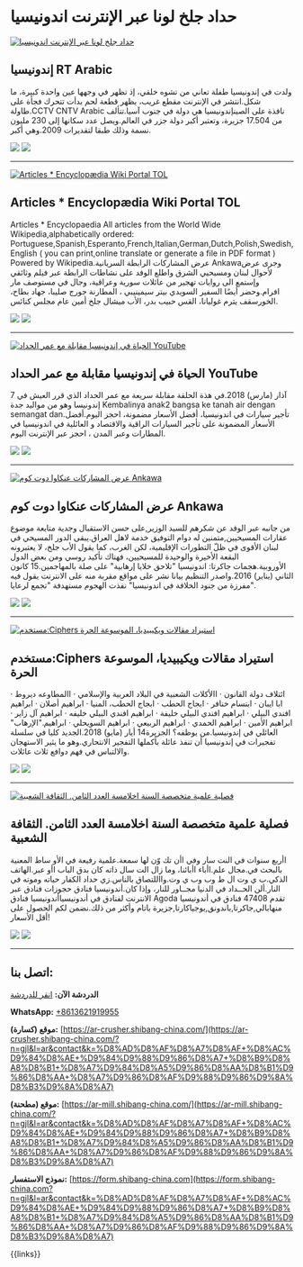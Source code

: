 # حداد جلخ لونا عبر الإنترنت اندونيسيا

<a href="https://swt.shibang-china.com/?n=gjl&l=ar&img&k=%D8%AD%D8%AF%D8%A7%D8%AF+%D8%AC%D9%84%D8%AE+%D9%84%D9%88%D9%86%D8%A7+%D8%B9%D8%A8%D8%B1+%D8%A7%D9%84%D8%A5%D9%86%D8%AA%D8%B1%D9%86%D8%AA+%D8%A7%D9%86%D8%AF%D9%88%D9%86%D9%8A%D8%B3%D9%8A%D8%A7" target="_blank">![حداد جلخ لونا عبر الإنترنت اندونيسيا](http://static.shibang-china.com/all-800x300/268.jpg)</a>

## إندونيسيا RT Arabic
ولدت في إندونيسيا طفلة تعاني من تشوه خلقي، إذ تظهر في وجهها عين واحدة كبيرة، ما شكل.انتشر في الإنترنت مقطع غريب، يظهر قطعة لحم بدأت تتحرك فجأة على طاولة.CCTV CNTV Arabic نافذة على الصينإندونيسيا هي دولة في جنوب آسيا.تتألف من 17.504 جزيرة، وتعتبر أكبر دولة جزر في العالم.ويصل عدد سكانها إلى 230 مليون نسمة وذلك طبقا لتقديرات 2009.وهي أكبر.


<a href="https://whatsapp.shibangsoft.com/WhatsApp.php" target="_blank" title="WhatsApp">![](http://static.shibang-china.com/icon/whatsapp.png)</a> <a href="https://swt.shibang-china.com/?n=gjl&l=ar&icon&k=%D8%AD%D8%AF%D8%A7%D8%AF+%D8%AC%D9%84%D8%AE+%D9%84%D9%88%D9%86%D8%A7+%D8%B9%D8%A8%D8%B1+%D8%A7%D9%84%D8%A5%D9%86%D8%AA%D8%B1%D9%86%D8%AA+%D8%A7%D9%86%D8%AF%D9%88%D9%86%D9%8A%D8%B3%D9%8A%D8%A7" target="_blank">![](http://static.shibang-china.com/icon/chat-ar.png)</a>

---

<a href="https://swt.shibang-china.com/?n=gjl&l=ar&img&k=%D8%AD%D8%AF%D8%A7%D8%AF+%D8%AC%D9%84%D8%AE+%D9%84%D9%88%D9%86%D8%A7+%D8%B9%D8%A8%D8%B1+%D8%A7%D9%84%D8%A5%D9%86%D8%AA%D8%B1%D9%86%D8%AA+%D8%A7%D9%86%D8%AF%D9%88%D9%86%D9%8A%D8%B3%D9%8A%D8%A7" target="_blank">![Articles * Encyclopædia Wiki Portal TOL](http://static.shibang-china.com/all-800x300/1403.jpg)</a>

## Articles * Encyclopædia Wiki Portal TOL
Articles * Encyclopaedia All articles from the World Wide Wikipedia,alphabetically ordered: Portuguese,Spanish,Esperanto,French,Italian,German,Dutch,Polish,Swedish,English ( you can print,online translate or generate a file in PDF format ) Powered by Wikipedia.عرض المشاركات الرابطة السريانية Ankawaوجرى عرض لأحوال لبنان ومسيحيي الشرق واطلع الوفد على نشاطات الرابطة عبر فيلم وثائقي وإستمع الى روايات تهجير من عائلات سورية وعراقية، وجال في مستوصف مار افرام.وحضر أيضًا السفير السويدي بيتر سيمينيبي ، المطارنة جورج صليبا، جهاد بطاح، الخورسقف يترم غوليانا، القس حبيب بدر، الأب ميشال جلخ أمين عام مجلس كنائس.


<a href="https://whatsapp.shibangsoft.com/WhatsApp.php" target="_blank" title="WhatsApp">![](http://static.shibang-china.com/icon/whatsapp.png)</a> <a href="https://swt.shibang-china.com/?n=gjl&l=ar&icon&k=%D8%AD%D8%AF%D8%A7%D8%AF+%D8%AC%D9%84%D8%AE+%D9%84%D9%88%D9%86%D8%A7+%D8%B9%D8%A8%D8%B1+%D8%A7%D9%84%D8%A5%D9%86%D8%AA%D8%B1%D9%86%D8%AA+%D8%A7%D9%86%D8%AF%D9%88%D9%86%D9%8A%D8%B3%D9%8A%D8%A7" target="_blank">![](http://static.shibang-china.com/icon/chat-ar.png)</a>

---

<a href="https://swt.shibang-china.com/?n=gjl&l=ar&img&k=%D8%AD%D8%AF%D8%A7%D8%AF+%D8%AC%D9%84%D8%AE+%D9%84%D9%88%D9%86%D8%A7+%D8%B9%D8%A8%D8%B1+%D8%A7%D9%84%D8%A5%D9%86%D8%AA%D8%B1%D9%86%D8%AA+%D8%A7%D9%86%D8%AF%D9%88%D9%86%D9%8A%D8%B3%D9%8A%D8%A7" target="_blank">![الحياة في إندونيسيا مقابلة مع عمر الحداد YouTube](http://static.shibang-china.com/all-800x300/1084.jpg)</a>

## الحياة في إندونيسيا مقابلة مع عمر الحداد YouTube
7 آذار (مارس) 2018.في هذة الحلقة مقابلة سريعة مع عمر الحداد الذي قرر العيش في إندونيسا وهو من مواليد جدة Kembalinya anak2 bangsa ke tanah air dengan semangat dan.تأجير سيارات في اندونيسيا، أفضل الأسعار مضمونة، احجز اليوم.أفضل الأسعار المضمونة على تأجير السيارات الراقية والاقتصاد و العائلية في اندونيسيا في المطارات وعبر المدن ، احجز عبر الإنترنت اليوم.


<a href="https://whatsapp.shibangsoft.com/WhatsApp.php" target="_blank" title="WhatsApp">![](http://static.shibang-china.com/icon/whatsapp.png)</a> <a href="https://swt.shibang-china.com/?n=gjl&l=ar&icon&k=%D8%AD%D8%AF%D8%A7%D8%AF+%D8%AC%D9%84%D8%AE+%D9%84%D9%88%D9%86%D8%A7+%D8%B9%D8%A8%D8%B1+%D8%A7%D9%84%D8%A5%D9%86%D8%AA%D8%B1%D9%86%D8%AA+%D8%A7%D9%86%D8%AF%D9%88%D9%86%D9%8A%D8%B3%D9%8A%D8%A7" target="_blank">![](http://static.shibang-china.com/icon/chat-ar.png)</a>

---

<a href="https://swt.shibang-china.com/?n=gjl&l=ar&img&k=%D8%AD%D8%AF%D8%A7%D8%AF+%D8%AC%D9%84%D8%AE+%D9%84%D9%88%D9%86%D8%A7+%D8%B9%D8%A8%D8%B1+%D8%A7%D9%84%D8%A5%D9%86%D8%AA%D8%B1%D9%86%D8%AA+%D8%A7%D9%86%D8%AF%D9%88%D9%86%D9%8A%D8%B3%D9%8A%D8%A7" target="_blank">![عرض المشاركات عنكاوا دوت كوم Ankawa](http://static.shibang-china.com/all-800x300/912.jpg)</a>

## عرض المشاركات عنكاوا دوت كوم Ankawa
من جانبه عبر الوفد عن شكرهم للسيد الوزير,على حسن الاستقبال وجدية متابعة موضوع عقارات المسيحيين,متمنين له دوام التوفيق خدمة لاهل العراق.يبقى الدور المسيحي في لبنان الأقوى في ظلّ التطورات الإقليمية، لكن الغرب، كما يقول الأب جلخ، لا يعتبرونه البقعة الأخيرة والوحيدة للمسيحيين، فهناك تأكيد روسي ومن بعض الدول الأوروبية.هجمات جاكرتا: اندونيسيا &quot;تلاحق خلايا إرهابية&quot; على صلة بالمهاجمين.15 كانون الثاني (يناير) 2016.واصدر التنظيم بيانا نشر على مواقع مقربة منه على الانترنت يقول فيه &quot;مفرزة من جنود الخلافة في اندونيسيا&quot; نفذت الهجوم مستهدفة &quot;تجمع لرعايا.


<a href="https://whatsapp.shibangsoft.com/WhatsApp.php" target="_blank" title="WhatsApp">![](http://static.shibang-china.com/icon/whatsapp.png)</a> <a href="https://swt.shibang-china.com/?n=gjl&l=ar&icon&k=%D8%AD%D8%AF%D8%A7%D8%AF+%D8%AC%D9%84%D8%AE+%D9%84%D9%88%D9%86%D8%A7+%D8%B9%D8%A8%D8%B1+%D8%A7%D9%84%D8%A5%D9%86%D8%AA%D8%B1%D9%86%D8%AA+%D8%A7%D9%86%D8%AF%D9%88%D9%86%D9%8A%D8%B3%D9%8A%D8%A7" target="_blank">![](http://static.shibang-china.com/icon/chat-ar.png)</a>

---

<a href="https://swt.shibang-china.com/?n=gjl&l=ar&img&k=%D8%AD%D8%AF%D8%A7%D8%AF+%D8%AC%D9%84%D8%AE+%D9%84%D9%88%D9%86%D8%A7+%D8%B9%D8%A8%D8%B1+%D8%A7%D9%84%D8%A5%D9%86%D8%AA%D8%B1%D9%86%D8%AA+%D8%A7%D9%86%D8%AF%D9%88%D9%86%D9%8A%D8%B3%D9%8A%D8%A7" target="_blank">![مستخدم:Ciphers استيراد مقالات ويكيبيديا، الموسوعة الحرة](http://static.shibang-china.com/all-800x300/868.jpg)</a>

## مستخدم:Ciphers استيراد مقالات ويكيبيديا، الموسوعة الحرة
ائتلاف دولة القانون &middot; االأكلات الشعبية في البلاد العربية والإسلامي &middot; االمطاوعه ديروط &middot; ابا ايبان &middot; ابتسام خنافر &middot; ابجاج الحطب &middot; ابجاج الحطب، المنيا &middot; ابراهيم أصلان &middot; ابراهيم افندي البيلي &middot; ابراهيم افندي البيلي خليفة &middot; ابراهيم افندي البيلي خليفه &middot; ابراهيم آل زاير &middot; ابراهيم الأمين &middot; ابراهيم الحمدي &middot; ابراهيم الربيعي &middot; ابراهيم السويحلي &middot; ابراهيم.&quot;الإرهاب&quot; العائلي في إندونيسيا.من يوظفه؟ الجزيرة14 أيار (مايو) 2018.الجديد كليا في سلسلة تفجيرات في إندونيسيا أن تنفذ عائلة بأكملها التفجير الانتحاري.وهو ما يثير الاستهجان والالتباس في فهم دوافع ثلاث عائلات.


<a href="https://whatsapp.shibangsoft.com/WhatsApp.php" target="_blank" title="WhatsApp">![](http://static.shibang-china.com/icon/whatsapp.png)</a> <a href="https://swt.shibang-china.com/?n=gjl&l=ar&icon&k=%D8%AD%D8%AF%D8%A7%D8%AF+%D8%AC%D9%84%D8%AE+%D9%84%D9%88%D9%86%D8%A7+%D8%B9%D8%A8%D8%B1+%D8%A7%D9%84%D8%A5%D9%86%D8%AA%D8%B1%D9%86%D8%AA+%D8%A7%D9%86%D8%AF%D9%88%D9%86%D9%8A%D8%B3%D9%8A%D8%A7" target="_blank">![](http://static.shibang-china.com/icon/chat-ar.png)</a>

---

<a href="https://swt.shibang-china.com/?n=gjl&l=ar&img&k=%D8%AD%D8%AF%D8%A7%D8%AF+%D8%AC%D9%84%D8%AE+%D9%84%D9%88%D9%86%D8%A7+%D8%B9%D8%A8%D8%B1+%D8%A7%D9%84%D8%A5%D9%86%D8%AA%D8%B1%D9%86%D8%AA+%D8%A7%D9%86%D8%AF%D9%88%D9%86%D9%8A%D8%B3%D9%8A%D8%A7" target="_blank">![فصلية علمية متخصصة السنة اخلامسة العدد الثامن. الثقافة الشعبية](http://static.shibang-china.com/all-800x300/289.jpg)</a>

## فصلية علمية متخصصة السنة اخلامسة العدد الثامن. الثقافة الشعبية
اأربع سنوات في النت سار وفي اأن تك وّن لها سمعة.علمية رفيعة في الأو ساط المعنية بالبحث في.مجال علم.اأباء اأبائنا، وما زال الت سال ذاته كان بدق الباب اأو عبر.الهاتف الذكي.ب ي وت ال ط وب وب ي وت.وااللتصاق بالناس.زي حداد الكفار حياته وموته في النار.ألن الحــداد في الدنيا مجــاور للنار، وإذا كان.أندونيسيا فنادق حجوزات فنادق عبر الانترنت لفنادق في أندونيسياأندونيسيا فنادق Agoda تقدم 47408 فنادق في أندونيسيا منهابالي,جاكرتا,باندونق,يوجياكارتا,جزيرة باتام وأكثر من ذلك.نضمن لكم الحصول على أقل الأسعار!


<a href="https://whatsapp.shibangsoft.com/WhatsApp.php" target="_blank" title="WhatsApp">![](http://static.shibang-china.com/icon/whatsapp.png)</a> <a href="https://swt.shibang-china.com/?n=gjl&l=ar&icon&k=%D8%AD%D8%AF%D8%A7%D8%AF+%D8%AC%D9%84%D8%AE+%D9%84%D9%88%D9%86%D8%A7+%D8%B9%D8%A8%D8%B1+%D8%A7%D9%84%D8%A5%D9%86%D8%AA%D8%B1%D9%86%D8%AA+%D8%A7%D9%86%D8%AF%D9%88%D9%86%D9%8A%D8%B3%D9%8A%D8%A7" target="_blank">![](http://static.shibang-china.com/icon/chat-ar.png)</a>

---
## اتصل بنا:

**الدردشة الآن:** [انقر للدردشة](https://swt.shibang-china.com?n=gjl&l=ar&contact&k=%D8%AD%D8%AF%D8%A7%D8%AF+%D8%AC%D9%84%D8%AE+%D9%84%D9%88%D9%86%D8%A7+%D8%B9%D8%A8%D8%B1+%D8%A7%D9%84%D8%A5%D9%86%D8%AA%D8%B1%D9%86%D8%AA+%D8%A7%D9%86%D8%AF%D9%88%D9%86%D9%8A%D8%B3%D9%8A%D8%A7)

**WhatsApp:**  [+8613621919955](https://whatsapp.shibangsoft.com/WhatsApp.php)

**موقع (كسارة):** [https://ar-crusher.shibang-china.com/](https://ar-crusher.shibang-china.com/?n=gjl&l=ar&contact&k=%D8%AD%D8%AF%D8%A7%D8%AF+%D8%AC%D9%84%D8%AE+%D9%84%D9%88%D9%86%D8%A7+%D8%B9%D8%A8%D8%B1+%D8%A7%D9%84%D8%A5%D9%86%D8%AA%D8%B1%D9%86%D8%AA+%D8%A7%D9%86%D8%AF%D9%88%D9%86%D9%8A%D8%B3%D9%8A%D8%A7)

**موقع (مطحنة):** [https://ar-mill.shibang-china.com/](https://ar-mill.shibang-china.com/?n=gjl&l=ar&contact&k=%D8%AD%D8%AF%D8%A7%D8%AF+%D8%AC%D9%84%D8%AE+%D9%84%D9%88%D9%86%D8%A7+%D8%B9%D8%A8%D8%B1+%D8%A7%D9%84%D8%A5%D9%86%D8%AA%D8%B1%D9%86%D8%AA+%D8%A7%D9%86%D8%AF%D9%88%D9%86%D9%8A%D8%B3%D9%8A%D8%A7)

**نموذج الاستفسار:** [https://form.shibang-china.com](https://form.shibang-china.com?n=gjl&l=ar&contact&k=%D8%AD%D8%AF%D8%A7%D8%AF+%D8%AC%D9%84%D8%AE+%D9%84%D9%88%D9%86%D8%A7+%D8%B9%D8%A8%D8%B1+%D8%A7%D9%84%D8%A5%D9%86%D8%AA%D8%B1%D9%86%D8%AA+%D8%A7%D9%86%D8%AF%D9%88%D9%86%D9%8A%D8%B3%D9%8A%D8%A7)

{{links}}